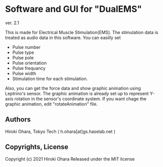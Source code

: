 # Software and GUI for "DualEMS"
ver. 2.1

This is made for Electrical Muscle Stimulation(EMS).
The stimulation data is treated as audio data in this software.
You can easilly set
- Pulse number
- Pulse type
- Pulse pole
- Pulse orientation
- Pulse frequancy
- Pulse width
- Stimulation time
for each stimulation.

Also, you can get the force data and show graphic animation using Leptrino's sensor.
The graphic animation is already set up to represent Y-axis rotation in the sensor's coordinate system.
If you want chage the graphic animation, edit "rotateAnimation" file.


## Authors
Hiroki Ohara, Tokyo Tech ( h.ohara[at]gs.haselab.net )


## Copyrights, License
Copyright (c) 2021 Hiroki Ohara
Released under the MIT license


